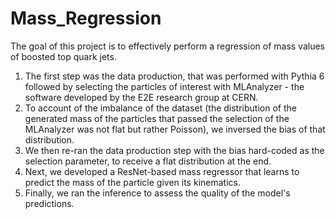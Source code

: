 # Mass_Regression

The goal of this project is to effectively perform a regression of mass values of boosted top quark jets. 

1) The first step was the data production, that was performed with Pythia 6 followed by selecting the particles of interest with MLAnalyzer - the software developed by the E2E research group at CERN. 
2) To account of the imbalance of the dataset (the distribution of the generated mass of the particles that passed the selection of the MLAnalyzer was not flat but rather Poisson), we inversed the bias of that distribution. 
3) We then re-ran the data production step with the bias hard-coded as the selection parameter, to receive a flat distribution at the end. 
4) Next, we developed a ResNet-based mass regressor that learns to predict the mass of the particle given its kinematics. 
5) Finally, we ran the inference to assess the quality of the model's predictions. 
